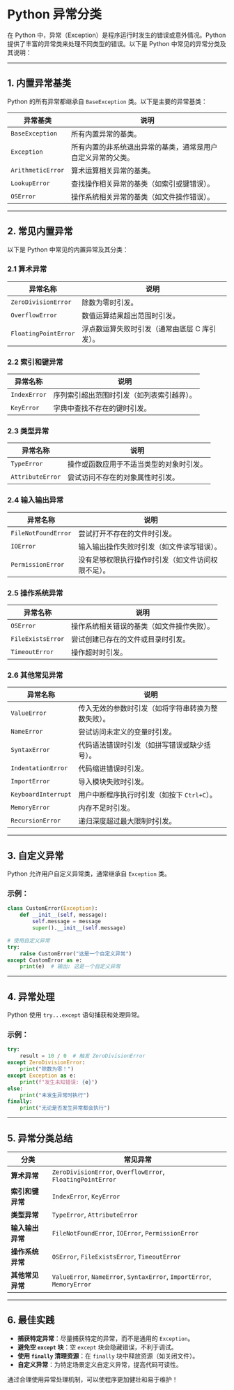 # Python 异常分类

在 Python 中，异常（Exception）是程序运行时发生的错误或意外情况。Python 提供了丰富的异常类来处理不同类型的错误。以下是 Python 中常见的异常分类及其说明：

---

## 1. 内置异常基类

Python 的所有异常都继承自 `BaseException` 类。以下是主要的异常基类：

| 异常基类          | 说明                                                         |
| ----------------- | ------------------------------------------------------------ |
| `BaseException`   | 所有内置异常的基类。                                         |
| `Exception`       | 所有内置的非系统退出异常的基类，通常是用户自定义异常的父类。 |
| `ArithmeticError` | 算术运算相关异常的基类。                                     |
| `LookupError`     | 查找操作相关异常的基类（如索引或键错误）。                   |
| `OSError`         | 操作系统相关异常的基类（如文件操作错误）。                   |

---

## 2. 常见内置异常

以下是 Python 中常见的内置异常及其分类：

### 2.1 算术异常

| 异常名称             | 说明                                          |
| -------------------- | --------------------------------------------- |
| `ZeroDivisionError`  | 除数为零时引发。                              |
| `OverflowError`      | 数值运算结果超出范围时引发。                  |
| `FloatingPointError` | 浮点数运算失败时引发（通常由底层 C 库引发）。 |

### 2.2 索引和键异常

| 异常名称     | 说明                                       |
| ------------ | ------------------------------------------ |
| `IndexError` | 序列索引超出范围时引发（如列表索引越界）。 |
| `KeyError`   | 字典中查找不存在的键时引发。               |

### 2.3 类型异常

| 异常名称         | 说明                                     |
| ---------------- | ---------------------------------------- |
| `TypeError`      | 操作或函数应用于不适当类型的对象时引发。 |
| `AttributeError` | 尝试访问不存在的对象属性时引发。         |

### 2.4 输入输出异常

| 异常名称            | 说明                                               |
| ------------------- | -------------------------------------------------- |
| `FileNotFoundError` | 尝试打开不存在的文件时引发。                       |
| `IOError`           | 输入输出操作失败时引发（如文件读写错误）。         |
| `PermissionError`   | 没有足够权限执行操作时引发（如文件访问权限不足）。 |

### 2.5 操作系统异常

| 异常名称          | 说明                                       |
| ----------------- | ------------------------------------------ |
| `OSError`         | 操作系统相关错误的基类（如文件操作失败）。 |
| `FileExistsError` | 尝试创建已存在的文件或目录时引发。         |
| `TimeoutError`    | 操作超时时引发。                           |

### 2.6 其他常见异常

| 异常名称            | 说明                                               |
| ------------------- | -------------------------------------------------- |
| `ValueError`        | 传入无效的参数时引发（如将字符串转换为整数失败）。 |
| `NameError`         | 尝试访问未定义的变量时引发。                       |
| `SyntaxError`       | 代码语法错误时引发（如拼写错误或缺少括号）。       |
| `IndentationError`  | 代码缩进错误时引发。                               |
| `ImportError`       | 导入模块失败时引发。                               |
| `KeyboardInterrupt` | 用户中断程序执行时引发（如按下 `Ctrl+C`）。        |
| `MemoryError`       | 内存不足时引发。                                   |
| `RecursionError`    | 递归深度超过最大限制时引发。                       |

---

## 3. 自定义异常

Python 允许用户自定义异常类，通常继承自 `Exception` 类。

### 示例：

```python
class CustomError(Exception):
    def __init__(self, message):
        self.message = message
        super().__init__(self.message)

# 使用自定义异常
try:
    raise CustomError("这是一个自定义异常")
except CustomError as e:
    print(e)  # 输出: 这是一个自定义异常
```

---

## 4. 异常处理

Python 使用 `try...except` 语句捕获和处理异常。

### 示例：

```python
try:
    result = 10 / 0  # 触发 ZeroDivisionError
except ZeroDivisionError:
    print("除数为零！")
except Exception as e:
    print(f"发生未知错误: {e}")
else:
    print("未发生异常时执行")
finally:
    print("无论是否发生异常都会执行")
```

---

## 5. 异常分类总结

| 分类             | 常见异常                                                               |
| ---------------- | ---------------------------------------------------------------------- |
| **算术异常**     | `ZeroDivisionError`, `OverflowError`, `FloatingPointError`             |
| **索引和键异常** | `IndexError`, `KeyError`                                               |
| **类型异常**     | `TypeError`, `AttributeError`                                          |
| **输入输出异常** | `FileNotFoundError`, `IOError`, `PermissionError`                      |
| **操作系统异常** | `OSError`, `FileExistsError`, `TimeoutError`                           |
| **其他常见异常** | `ValueError`, `NameError`, `SyntaxError`, `ImportError`, `MemoryError` |

---

## 6. 最佳实践

- **捕获特定异常**：尽量捕获特定的异常，而不是通用的 `Exception`。
- **避免空 `except` 块**：空 `except` 块会隐藏错误，不利于调试。
- **使用 `finally` 清理资源**：在 `finally` 块中释放资源（如关闭文件）。
- **自定义异常**：为特定场景定义自定义异常，提高代码可读性。

通过合理使用异常处理机制，可以使程序更加健壮和易于维护！
